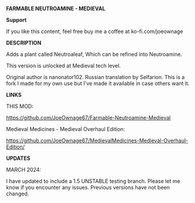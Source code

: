 **FARMABLE NEUTROAMINE - MEDIEVAL**

**Support**

If you like this content, feel free buy me a coffee at ko-fi.com/joeownage 

**DESCRIPTION**

Adds a plant called Neutroaleaf, Which can be refined into Neutroamine. 

This version is unlocked at Medieval tech level.

Original author is nanonator102. Russian translation by Selfarion. This is a fork I made for my own use but I've made it available in case others want it.

**LINKS**

THIS MOD:

https://github.com/JoeOwnage67/Farmable-Neutroamine-Medieval

Medieval Medicines - Medieval Overhaul Edition:

https://github.com/JoeOwnage67/MedievalMedicines-Medieval-Overhaul-Edition/

**UPDATES**

MARCH 2024:

I have updated to include a 1.5 UNSTABLE testing branch. Please let me know if you encounter any issues. Previous versions have not been changed.



